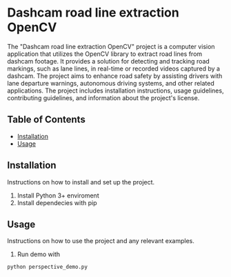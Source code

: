 # Dashcam road line extraction OpenCV
The "Dashcam road line extraction OpenCV" project is a computer vision application that utilizes the OpenCV library to extract road lines from dashcam footage. It provides a solution for detecting and tracking road markings, such as lane lines, in real-time or recorded videos captured by a dashcam. The project aims to enhance road safety by assisting drivers with lane departure warnings, autonomous driving systems, and other related applications. The project includes installation instructions, usage guidelines, contributing guidelines, and information about the project's license.

## Table of Contents

- [Installation](#installation)
- [Usage](#usage)

## Installation

Instructions on how to install and set up the project.

1. Install Python 3+ enviroment
2. Install dependecies with pip

## Usage

Instructions on how to use the project and any relevant examples.

1. Run demo with
```bash
python perspective_demo.py
```

